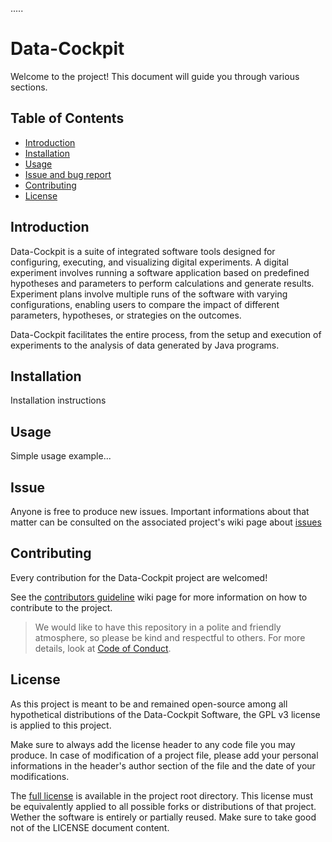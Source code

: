 .....
# Data-Cockpit

Welcome to the project! This document will guide you through various sections.

## Table of Contents

- [Introduction](#introduction)
- [Installation](#installation)
- [Usage](#usage)
- [Issue and bug report](#issue)
- [Contributing](#contributing)
- [License](#license)

## Introduction

Data-Cockpit is a suite of integrated software tools designed for configuring, executing, and visualizing digital experiments. A digital experiment involves running a software application based on predefined hypotheses and parameters to perform calculations and generate results. Experiment plans involve multiple runs of the software with varying configurations, enabling users to compare the impact of different parameters, hypotheses, or strategies on the outcomes.

Data-Cockpit facilitates the entire process, from the setup and execution of experiments to the analysis of data generated by Java programs.

## Installation

Installation instructions

## Usage

Simple usage example...

## Issue

Anyone is free to produce new issues. Important informations about that matter can be consulted on the associated project's wiki page about [issues](https://github.com/NPerrenoud/testing/wiki/Setup-an-issue)

## Contributing

Every contribution for the Data-Cockpit project are welcomed!

See the [contributors guideline](https://github.com/NPerrenoud/testing/wiki/Contributiors-guideline) wiki page for more information on how to contribute to the project.

> We would like to have this repository in a polite and friendly atmosphere, so please be kind and respectful to others. For more details, look at [Code of Conduct](https://github.com/NPerrenoud/testing/blob/main/CODE_OF_CONDUCT.md).

## License

As this project is meant to be and remained open-source among all hypothetical distributions of the Data-Cockpit Software, the GPL v3 license is applied to this project. 

Make sure to always add the license header to any code file you may produce. In case of modification of a project file, please add your personal informations in the header's author section of the file and the date of your modifications. 

The [full license](https://github.com/NPerrenoud/testing/blob/main/LICENSE) is available in the project root directory. This license must be equivalently applied to all possible forks or distributions of that project. Wether the software is entirely or partially reused. Make sure to take good not of the LICENSE document content. 

